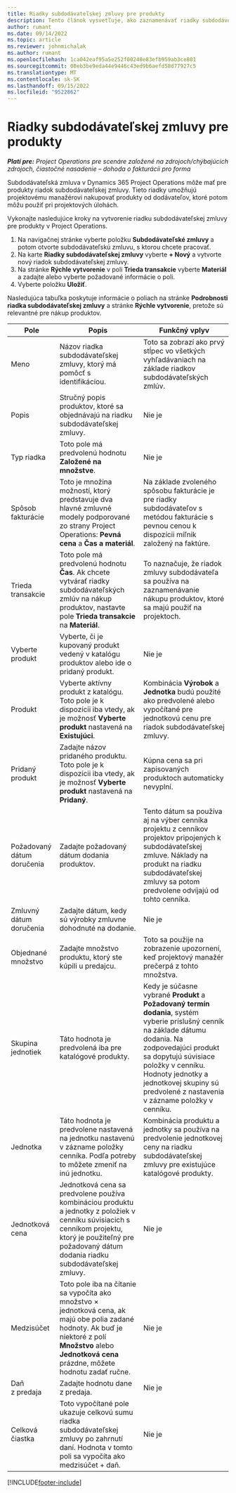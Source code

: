 ```yaml
---
title: Riadky subdodávateľskej zmluvy pre produkty
description: Tento článok vysvetľuje, ako zaznamenávať riadky subdodávok pre produkty a ako používať rôzne polia na zaznamenávanie nákupov produktov od dodávateľov.
author: rumant
ms.date: 09/14/2022
ms.topic: article
ms.reviewer: johnmichalak
ms.author: rumant
ms.openlocfilehash: 1ca042eaf95a5e252f00248e83efb959ab3ce801
ms.sourcegitcommit: 08eb3be9eda44e9446c43ed9b6aefd58d77927c5
ms.translationtype: MT
ms.contentlocale: sk-SK
ms.lasthandoff: 09/15/2022
ms.locfileid: "9522862"
---
```

# <a name="subcontract-lines-for-products"></a>Riadky subdodávateľskej zmluvy pre produkty

_**Platí pre:** Project Operations pre scenáre založené na zdrojoch/chýbajúcich zdrojoch, čiastočné nasadenie – dohoda o fakturácii pro forma_

Subdodávateľská zmluva v Dynamics 365 Project Operations môže mať pre produkty riadok subdodávateľskej zmluvy. Tieto riadky umožňujú projektovému manažérovi nakupovať produkty od dodávateľov, ktoré potom môžu použiť pri projektových úlohách.

Vykonajte nasledujúce kroky na vytvorenie riadku subdodávateľskej zmluvy pre produkty v Project Operations.

1. Na navigačnej stránke vyberte položku **Subdodávateľské zmluvy** a potom otvorte subdodávateľskú zmluvu, s ktorou chcete pracovať. 
2. Na karte **Riadky subdodávateľskej zmluvy** vyberte **+ Nový** a vytvorte nový riadok subdodávateľskej zmluvy.
3. Na stránke **Rýchle vytvorenie** v poli **Trieda transakcie** vyberte **Materiál** a zadajte alebo vyberte požadované informácie o poli. 
4. Vyberte položku **Uložiť**.

Nasledujúca tabuľka poskytuje informácie o poliach na stránke **Podrobnosti riadka subdodávateľskej zmluvy** a stránke **Rýchle vytvorenie**, pretože sú relevantné pre nákup produktov.

| Pole | Popis | Funkčný vplyv|
| ----- | ----------- | ----------- |
| Meno | Názov riadka subdodávateľskej zmluvy, ktorý má pomôcť s identifikáciou. |Toto sa zobrazí ako prvý stĺpec vo všetkých vyhľadávaniach na základe riadkov subdodávateľských zmlúv.
| Popis | Stručný popis produktov, ktoré sa objednávajú na riadku subdodávateľskej zmluvy. | Nie je |
| Typ riadka | Toto pole má predvolenú hodnotu **Založené na množstve**. |Nie je |
| Spôsob fakturácie | Toto je množina možností, ktorý predstavuje dva hlavné zmluvné modely podporované zo strany Project Operations: **Pevná cena** a **Čas a materiál**. | Na základe zvoleného spôsobu fakturácie je pre riadky subdodávateľov s metódou fakturácie s pevnou cenou k dispozícii míľnik založený na faktúre. |
| Trieda transakcie |Toto pole má predvolenú hodnotu **Čas**. Ak chcete vytvárať riadky subdodávateľských zmlúv na nákup produktov, nastavte pole **Trieda transakcie** na **Materiál**.  | To naznačuje, že riadok zmluvy subdodávateľa sa používa na zaznamenávanie nákupu produktov, ktoré sa majú použiť na projektoch. |
| Vyberte produkt | Vyberte, či je kupovaný produkt vedený v katalógu produktov alebo ide o pridaný produkt. |Nie je |
| Produkt | Vyberte aktívny produkt z katalógu. Toto pole je k dispozícii iba vtedy, ak je možnosť **Vyberte produkt** nastavená na **Existujúci**. |Kombinácia **Výrobok** a **Jednotka** budú použité ako predvolené alebo vypočítané pre jednotkovú cenu pre riadok subdodávateľskej zmluvy.
| Pridaný produkt | Zadajte názov pridaného produktu. Toto pole je k dispozícii iba vtedy, ak je možnosť **Vyberte produkt** nastavená na **Pridaný**.  |Kúpna cena sa pri zapisovaných produktoch automaticky nevyplní.|
| Požadovaný dátum doručenia | Zadajte požadovaný dátum dodania produktov.| Tento dátum sa používa aj na výber cenníka projektu z cenníkov projektov pripojených k subdodávateľskej zmluve. Náklady na produkt na riadku subdodávateľskej zmluvy sa potom predvolene odvíjajú od tohto cenníka. |
| Zmluvný dátum doručenia | Zadajte dátum, kedy sú výrobky zmluvne dohodnuté na dodanie.  |Nie je|
| Objednané množstvo | Zadajte množstvo produktu, ktorý ste kúpili u predajcu.| Toto sa použije na zobrazenie upozornení, keď projektový manažér prečerpá z tohto množstva.|
| Skupina jednotiek | Táto hodnota je predvolená iba pre katalógové produkty. |Kedy je súčasne vybrané **Produkt** a **Požadovaný termín dodania**, systém vyberie príslušný cenník na základe dátumu dodania. Na zodpovedajúci produkt sa dopytujú súvisiace položky v cenníku. Hodnoty jednotky a jednotkovej skupiny sú predvolené z nastavenia v zázname položky v cenníku. |
| Jednotka | Táto hodnota je predvolene nastavená na jednotku nastavenú v zázname položky cenníka. Podľa potreby to môžete zmeniť na inú jednotku.| Kombinácia produktu a jednotky sa používa na predvolenie jednotkovej ceny na riadku subdodávateľskej zmluvy pre existujúce katalógové produkty. |
| Jednotková cena | Jednotková cena sa predvolene používa kombináciou produktu a jednotky z položiek v cenníku súvisiacich s cenníkom projektu, ktorý je použiteľný pre požadovaný dátum dodania riadku subdodávateľskej zmluvy.  |Nie je |
| Medzisúčet | Toto pole iba na čítanie sa vypočíta ako množstvo × jednotková cena, ak majú obe polia zadané hodnoty. Ak buď je niektoré z polí **Množstvo** alebo **Jednotková cena** prázdne, môžete hodnotu zadať ručne.  |Nie je |
| Daň z predaja | Zadajte hodnotu dane z predaja. |Nie je |
| Celková čiastka | Toto vypočítané pole ukazuje celkovú sumu riadka subdodávateľskej zmluvy po zahrnutí daní. Hodnota v tomto poli sa vypočíta ako medzisúčet + daň. |Nie je |


[!INCLUDE[footer-include](../../includes/footer-banner.md)]
